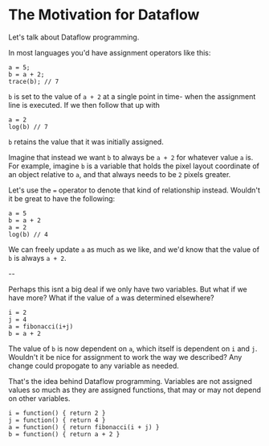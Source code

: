 The Motivation for Dataflow
=

Let's talk about Dataflow programming.

In most languages you'd have assignment operators like this:

~~~
a = 5;
b = a + 2;
trace(b); // 7
~~~

`b` is set to the value of `a + 2` at a single point in time- when the assignment line is executed. If we then follow that up with

~~~
a = 2
log(b) // 7
~~~

`b` retains the value that it was initially assigned.

Imagine that instead we want `b` to always be `a + 2` for whatever value `a` is. For example, imagine `b` is a variable that holds the pixel layout coordinate of an object relative to `a`, and that always needs to be `2` pixels greater.

Let's use the `=` operator to denote that kind of relationship instead. Wouldn't it be great to have the following:

~~~
a = 5
b = a + 2
a = 2
log(b) // 4
~~~

We can freely update `a` as much as we like, and we'd know that the value of `b` is always `a + 2`.

--

Perhaps this isnt a big deal if we only have two variables. But what if we have more? What if the value of `a` was determined elsewhere?

~~~
i = 2
j = 4
a = fibonacci(i+j)
b = a + 2
~~~

The value of `b` is now dependent on `a`, which itself is dependent on `i` and `j`. Wouldn't it be nice for assignment to work the way we described? Any change could propogate to any variable as needed.

That's the idea behind Dataflow programming. Variables are not assigned values so much as they are assigned functions, that may or may not depend on other variables.

~~~
i = function() { return 2 }
j = function() { return 4 }
a = function() { return fibonacci(i + j) }
b = function() { return a + 2 }
~~~
